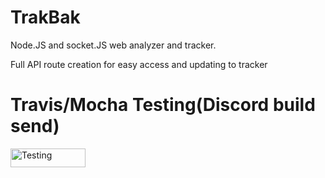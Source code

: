 # TrakBak
Node.JS and socket.JS web analyzer and tracker.

Full API route creation for easy access and updating to tracker

# Travis/Mocha Testing(Discord build send)

<a href="https://travis-ci.org/Ravonus/TrakBak">
<img src="https://travis-ci.org/Ravonus/TrakBak.svg?branch=master" alt="Testing" height="30" width="120">
</a>
